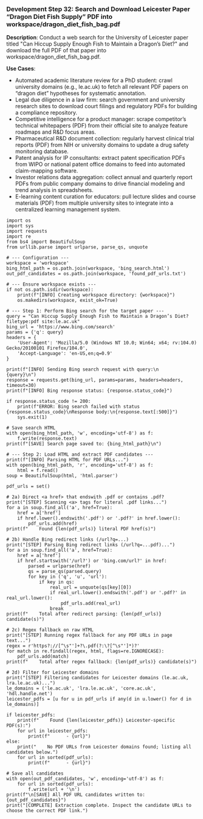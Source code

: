 ### Development Step 32: Search and Download Leicester Paper “Dragon Diet Fish Supply” PDF into workspace/dragon_diet_fish_bag.pdf

**Description**: Conduct a web search for the University of Leicester paper titled "Can Hiccup Supply Enough Fish to Maintain a Dragon’s Diet?" and download the full PDF of that paper into workspace/dragon_diet_fish_bag.pdf.

**Use Cases**:
- Automated academic literature review for a PhD student: crawl university domains (e.g., le.ac.uk) to fetch all relevant PDF papers on “dragon diet” hypotheses for systematic annotation.
- Legal due diligence in a law firm: search government and university research sites to download court filings and regulatory PDFs for building a compliance repository.
- Competitive intelligence for a product manager: scrape competitor’s technical whitepapers (PDF) from their official site to analyze feature roadmaps and R&D focus areas.
- Pharmaceutical R&D document collection: regularly harvest clinical trial reports (PDF) from NIH or university domains to update a drug safety monitoring database.
- Patent analysis for IP consultants: extract patent specification PDFs from WIPO or national patent office domains to feed into automated claim-mapping software.
- Investor relations data aggregation: collect annual and quarterly report PDFs from public company domains to drive financial modeling and trend analysis in spreadsheets.
- E-learning content curation for educators: pull lecture slides and course materials (PDF) from multiple university sites to integrate into a centralized learning management system.

```
import os
import sys
import requests
import re
from bs4 import BeautifulSoup
from urllib.parse import urlparse, parse_qs, unquote

# --- Configuration ---
workspace = 'workspace'
bing_html_path = os.path.join(workspace, 'bing_search.html')
out_pdf_candidates = os.path.join(workspace, 'found_pdf_urls.txt')

# --- Ensure workspace exists ---
if not os.path.isdir(workspace):
    print(f"[INFO] Creating workspace directory: {workspace}")
    os.makedirs(workspace, exist_ok=True)

# --- Step 1: Perform Bing search for the target paper ---
query = "Can Hiccup Supply Enough Fish to Maintain a Dragon’s Diet? filetype:pdf site:le.ac.uk"
bing_url = 'https://www.bing.com/search'
params = {'q': query}
headers = {
    'User-Agent': 'Mozilla/5.0 (Windows NT 10.0; Win64; x64; rv:104.0) Gecko/20100101 Firefox/104.0',
    'Accept-Language': 'en-US,en;q=0.9'
}

print(f"[INFO] Sending Bing search request with query:\n      {query}\n")
response = requests.get(bing_url, params=params, headers=headers, timeout=30)
print(f"[INFO] Bing response status: {response.status_code}")

if response.status_code != 200:
    print(f"ERROR: Bing search failed with status {response.status_code}\nResponse body:\n{response.text[:500]}")
    sys.exit(1)

# Save search HTML
with open(bing_html_path, 'w', encoding='utf-8') as f:
    f.write(response.text)
print(f"[SAVE] Search page saved to: {bing_html_path}\n")

# --- Step 2: Load HTML and extract PDF candidates ---
print(f"[INFO] Parsing HTML for PDF URLs...")
with open(bing_html_path, 'r', encoding='utf-8') as f:
    html = f.read()
soup = BeautifulSoup(html, 'html.parser')

pdf_urls = set()

# 2a) Direct <a href> that endswith .pdf or contains .pdf?
print("[STEP] Scanning <a> tags for literal .pdf links...")
for a in soup.find_all('a', href=True):
    href = a['href']
    if href.lower().endswith('.pdf') or '.pdf?' in href.lower():
        pdf_urls.add(href)
print(f"    Found {len(pdf_urls)} literal PDF href(s)")

# 2b) Handle Bing redirect links (/url?q=...)
print("[STEP] Parsing Bing redirect links (/url?q=...pdf)...")
for a in soup.find_all('a', href=True):
    href = a['href']
    if href.startswith('/url?') or 'bing.com/url?' in href:
        parsed = urlparse(href)
        qs = parse_qs(parsed.query)
        for key in ('q', 'u', 'url'):
            if key in qs:
                real_url = unquote(qs[key][0])
                if real_url.lower().endswith('.pdf') or '.pdf?' in real_url.lower():
                    pdf_urls.add(real_url)
                break
print(f"    Total after redirect parsing: {len(pdf_urls)} candidate(s)")

# 2c) Regex fallback on raw HTML
print("[STEP] Running regex fallback for any PDF URLs in page text...")
regex = r'https?://[^\s"']+?\.pdf(?:\?[^\s"']*)?'
for match in re.findall(regex, html, flags=re.IGNORECASE):
    pdf_urls.add(match)
print(f"    Total after regex fallback: {len(pdf_urls)} candidate(s)")

# 2d) Filter for Leicester domains
print("[STEP] Filtering candidates for Leicester domains (le.ac.uk, lra.le.ac.uk)...")
le_domains = ('le.ac.uk', 'lra.le.ac.uk', 'core.ac.uk', 'hdl.handle.net')
leicester_pdfs = [u for u in pdf_urls if any(d in u.lower() for d in le_domains)]

if leicester_pdfs:
    print(f"    Found {len(leicester_pdfs)} Leicester-specific PDF(s):")
    for url in leicester_pdfs:
        print(f"      - {url}")
else:
    print("    No PDF URLs from Leicester domains found; listing all candidates below.")
    for url in sorted(pdf_urls):
        print(f"      - {url}")

# Save all candidates
with open(out_pdf_candidates, 'w', encoding='utf-8') as f:
    for url in sorted(pdf_urls):
        f.write(url + '\n')
print(f"\n[SAVE] All PDF URL candidates written to: {out_pdf_candidates}")
print("[COMPLETE] Extraction complete. Inspect the candidate URLs to choose the correct PDF link.")
```